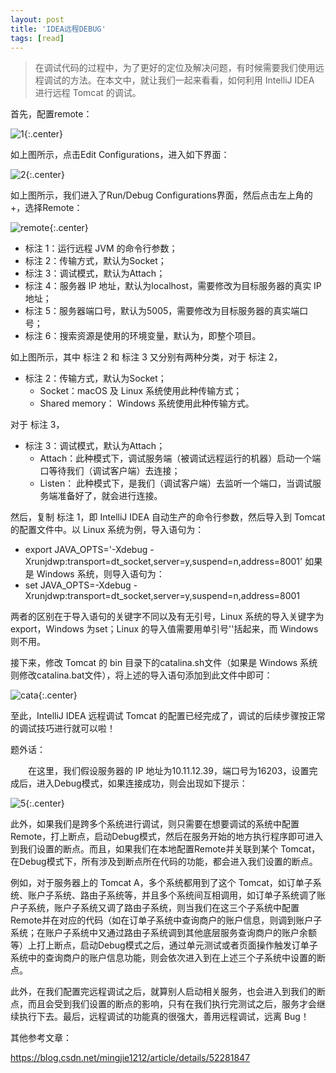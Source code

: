 ```yaml
---
layout: post
title: 'IDEA远程DEBUG'
tags: [read]
---
```


> 在调试代码的过程中，为了更好的定位及解决问题，有时候需要我们使用远程调试的方法。在本文中，就让我们一起来看看，如何利用 IntelliJ IDEA 进行远程 Tomcat 的调试。

首先，配置remote：

![1](http://image.augustrush8.com/images/idea/1.png){:.center}

如上图所示，点击Edit Configurations，进入如下界面：

![2](http://image.augustrush8.com/images/idea/2.png){:.center}

如上图所示，我们进入了Run/Debug Configurations界面，然后点击左上角的+，选择Remote：

![remote](http://image.augustrush8.com/images/idea/3.png){:.center}

- 标注 1：运行远程 JVM 的命令行参数；
- 标注 2：传输方式，默认为Socket；
- 标注 3：调试模式，默认为Attach；
- 标注 4：服务器 IP 地址，默认为localhost，需要修改为目标服务器的真实 IP 地址；
- 标注 5：服务器端口号，默认为5005，需要修改为目标服务器的真实端口号；
- 标注 6：搜索资源是使用的环境变量，默认为<whole project>，即整个项目。

如上图所示，其中 标注 2 和 标注 3 又分别有两种分类，对于 标注 2，

- 标注 2：传输方式，默认为Socket； 
  - Socket：macOS 及 Linux 系统使用此种传输方式；
  - Shared memory： Windows 系统使用此种传输方式。

对于 标注 3，

- 标注 3：调试模式，默认为Attach； 
  - Attach：此种模式下，调试服务端（被调试远程运行的机器）启动一个端口等待我们（调试客户端）去连接；
  - Listen： 此种模式下，是我们（调试客户端）去监听一个端口，当调试服务端准备好了，就会进行连接。

然后，复制 标注 1，即 IntelliJ IDEA 自动生产的命令行参数，然后导入到 Tomcat 的配置文件中。以 Linux 系统为例，导入语句为：

- export JAVA_OPTS='-Xdebug -Xrunjdwp:transport=dt_socket,server=y,suspend=n,address=8001'
  如果是 Windows 系统，则导入语句为：
- set JAVA_OPTS=-Xdebug -Xrunjdwp:transport=dt_socket,server=y,suspend=n,address=8001

两者的区别在于导入语句的关键字不同以及有无引号，Linux 系统的导入关键字为export，Windows 为set；Linux 的导入值需要用单引号''括起来，而 Windows 则不用。

接下来，修改 Tomcat 的 bin 目录下的catalina.sh文件（如果是 Windows 系统则修改catalina.bat文件），将上述的导入语句添加到此文件中即可：

![cata](http://image.augustrush8.com/images/idea/4.png){:.center}

至此，IntelliJ IDEA 远程调试 Tomcat 的配置已经完成了，调试的后续步骤按正常的调试技巧进行就可以啦！

题外话：

　　在这里，我们假设服务器的 IP 地址为10.11.12.39，端口号为16203，设置完成后，进入Debug模式，如果连接成功，则会出现如下提示：

![5](http://image.augustrush8.com/images/idea/5.png){:.center}

此外，如果我们是跨多个系统进行调试，则只需要在想要调试的系统中配置Remote，打上断点，启动Debug模式，然后在服务开始的地方执行程序即可进入到我们设置的断点。而且，如果我们在本地配置Remote并关联到某个 Tomcat，在Debug模式下，所有涉及到断点所在代码的功能，都会进入我们设置的断点。

例如，对于服务器上的 Tomcat A，多个系统都用到了这个 Tomcat，如订单子系统、账户子系统、路由子系统等，并且多个系统间互相调用，如订单子系统调了账户子系统，账户子系统又调了路由子系统，则当我们在这三个子系统中配置Remote并在对应的代码（如在订单子系统中查询商户的账户信息，则调到账户子系统；在账户子系统中又通过路由子系统调到其他底层服务查询商户的账户余额等）上打上断点，启动Debug模式之后，通过单元测试或者页面操作触发订单子系统中的查询商户的账户信息功能，则会依次进入到在上述三个子系统中设置的断点。

此外，在我们配置完远程调试之后，就算别人启动相关服务，也会进入到我们的断点，而且会受到我们设置的断点的影响，只有在我们执行完测试之后，服务才会继续执行下去。最后，远程调试的功能真的很强大，善用远程调试，远离 Bug！

其他参考文章：

<https://blog.csdn.net/mingjie1212/article/details/52281847>